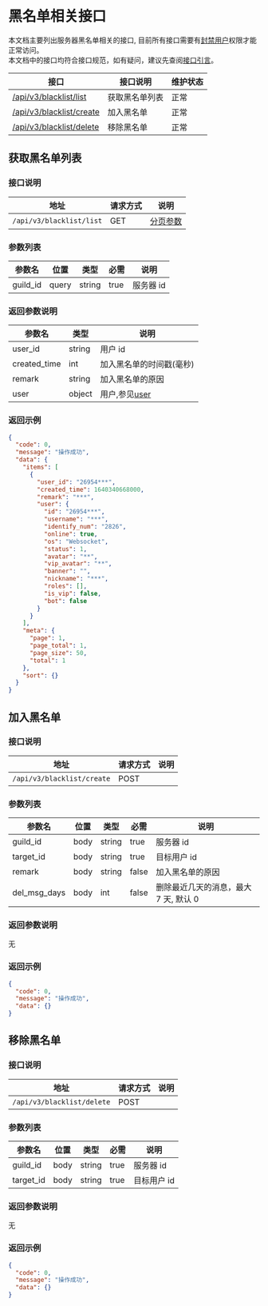 # 黑名单相关接口

本文档主要列出服务器黑名单相关的接口, 目前所有接口需要有[封禁用户](https://developer.kaiheila.cn/doc/http/guild-role#权限说明)权限才能正常访问。  
本文档中的接口均符合接口规范，如有疑问，建议先查阅[接口引言](https://developer.kaiheila.cn/doc/reference)。

| 接口                                    | 接口说明       | 维护状态 |
| --------------------------------------- | -------------- | -------- |
| [/api/v3/blacklist/list](#获取黑名单)   | 获取黑名单列表 | 正常     |
| [/api/v3/blacklist/create](#加入黑名单) | 加入黑名单     | 正常     |
| [/api/v3/blacklist/delete](#移除黑名单) | 移除黑名单     | 正常     |

## 获取黑名单列表

### 接口说明

| 地址                     | 请求方式 | 说明                                                             |
| ------------------------ | -------- | ---------------------------------------------------------------- |
| `/api/v3/blacklist/list` | GET      | [分页参数](https://developer.kaiheila.cn/doc/reference#请求参数) |

### 参数列表

| 参数名   | 位置  | 类型   | 必需 | 说明      |
| -------- | ----- | ------ | ---- | --------- |
| guild_id | query | string | true | 服务器 id |

### 返回参数说明

| 参数名       | 类型   | 说明                                                       |
| ------------ | ------ | ---------------------------------------------------------- |
| user_id      | string | 用户 id                                                    |
| created_time | int    | 加入黑名单的时间戳(毫秒)                                   |
| remark       | string | 加入黑名单的原因                                           |
| user         | object | 用户,参见[user](https://developer.kaiheila.cn/doc/objects) |

### 返回示例

```json
{
  "code": 0,
  "message": "操作成功",
  "data": {
    "items": [
      {
        "user_id": "26954***",
        "created_time": 1640340668000,
        "remark": "***",
        "user": {
          "id": "26954***",
          "username": "***",
          "identify_num": "2826",
          "online": true,
          "os": "Websocket",
          "status": 1,
          "avatar": "**",
          "vip_avatar": "**",
          "banner": "",
          "nickname": "***",
          "roles": [],
          "is_vip": false,
          "bot": false
        }
      }
    ],
    "meta": {
      "page": 1,
      "page_total": 1,
      "page_size": 50,
      "total": 1
    },
    "sort": {}
  }
}
```

## 加入黑名单

### 接口说明

| 地址                        | 请求方式 | 说明 |
| -------------------------- | -------- | ---- |
| `/api/v3/blacklist/create` | POST     |      |

### 参数列表

| 参数名       | 位置 | 类型   | 必需  | 说明                                  |
| ------------ | ---- | ------ | ----- | ------------------------------------- |
| guild_id     | body | string | true  | 服务器 id                             |
| target_id    | body | string | true  | 目标用户 id                           |
| remark       | body | string | false | 加入黑名单的原因                      |
| del_msg_days | body | int    | false | 删除最近几天的消息，最大 7 天, 默认 0 |

### 返回参数说明

无

### 返回示例

```json
{
  "code": 0,
  "message": "操作成功",
  "data": {}
}
```

## 移除黑名单

### 接口说明

| 地址                       | 请求方式 | 说明 |
| -------------------------- | -------- | ---- |
| `/api/v3/blacklist/delete` | POST     |      |

### 参数列表

| 参数名    | 位置 | 类型   | 必需 | 说明        |
| --------- | ---- | ------ | ---- | ----------- |
| guild_id  | body | string | true | 服务器 id   |
| target_id | body | string | true | 目标用户 id |

### 返回参数说明

无

### 返回示例

```json
{
  "code": 0,
  "message": "操作成功",
  "data": {}
}
```
